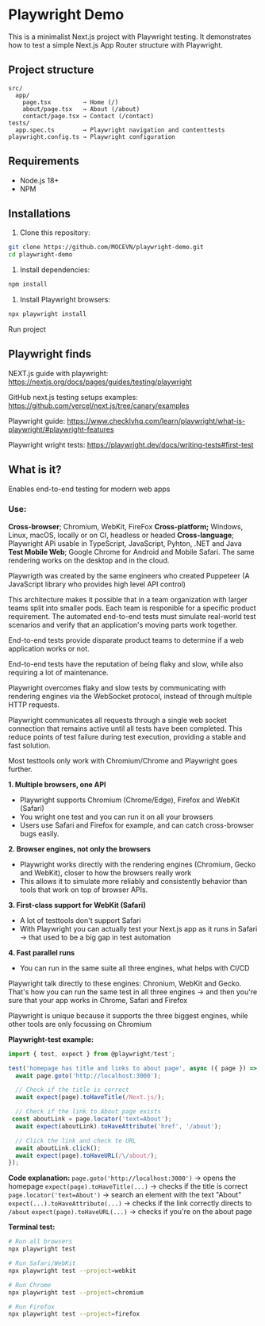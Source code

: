 # Playwright Demo

This is a minimalist Next.js project with Playwright testing.
It demonstrates how to test a simple Next.js App Router structure with Playwright.

## Project structure

```
src/
  app/
    page.tsx         → Home (/)
    about/page.tsx   → About (/about)
    contact/page.tsx → Contact (/contact)
tests/
  app.spec.ts        → Playwright navigation and contenttests
playwright.config.ts → Playwright configuration
```

## Requirements

* Node.js 18+
* NPM

## Installations

1. Clone this repository:

```bash
git clone https://github.com/MOCEVN/playwright-demo.git
cd playwright-demo
```

1. Install dependencies:

```bash
npm install
```

1. Install Playwright browsers:

```bash
npx playwright install
```

Run project


## Playwright finds

NEXT.js guide with playwright:
https://nextjs.org/docs/pages/guides/testing/playwright 

GitHub next.js testing setups examples:
https://github.com/vercel/next.js/tree/canary/examples 

Playwright guide:
https://www.checklyhq.com/learn/playwright/what-is-playwright/#playwright-features 

Playwright wright tests: 
https://playwright.dev/docs/writing-tests#first-test 
## What is it?

Enables end-to-end testing for modern web apps
### Use:
**Cross-browser**; Chromium, WebKit, FireFox
**Cross-platform;** Windows, Linux, macOS, locally or on CI, headless or headed
**Cross-language**; Playwright APi usable in TypeScript, JavaScript, Pyhton, .NET and Java
**Test Mobile Web**; Google Chrome for Android and Mobile Safari. The same rendering works on the desktop and in the cloud.

Playwrigth was created by the same engineers who created Puppeteer (A JavaScript library who provides high level API control)

This architecture makes it possible that in a team organization with larger teams split into smaller pods. Each team is responible for a specific product requirement. The automated end-to-end tests must simulate real-world test scenarios and verify that an application's moving parts work together. 

End-to-end tests provide disparate product teams to determine if a web application works or not.

End-to-end tests have the reputation of being flaky and slow, while also requiring a lot of maintenance. 

Playwright overcomes flaky and slow tests by communicating with rendering engines via the WebSocket protocol, instead of through multiple HTTP requests. 

Playwright communicates all requests through a single web socket connection that remains active until all tests have been completed. This reduce points of test failure during test execution, providing a stable and fast solution. 

Most testtools only work with Chromium/Chrome and Playwright goes further. 

**1. Multiple browsers, one API**
- Playwright supports Chromium (Chrome/Edge), Firefox and WebKit (Safari)
- You wright one test and you can run it on all your browsers
- Users use Safari and Firefox for example, and can catch cross-browser bugs easily. 

**2. Browser engines, not only the browsers**
- Playwright works directly with the rendering engines (Chromium, Gecko and WebKit), closer to how the browsers really work
- This allows it to simulate more reliably and consistently behavior than tools that work on top of browser APIs.

**3. First-class support for WebKit (Safari)**
- A lot of testtools don't support Safari
- With Playwright you can actually test your Next.js app as it runs in Safari -> that used to be a big gap in test automation

**4. Fast parallel runs**
- You can run in the same suite all three engines, what helps with CI/CD

Playwright talk directly to these engines: Chronium, WebKit and Gecko. That's how you can run the same test in all three engines -> and then you're sure that your app works in Chrome, Safari and Firefox

Playwright is unique because it supports the three biggest engines, while other tools are only focussing on Chromium 


**Playwright-test example:**

```typescript
import { test, expect } from @playwright/test';

test('homepage has title and links to about page', async ({ page }) => {
  await page.goto('http://localhost:3000');

  // Check if the title is correct
  await expect(page).toHaveTitle(/Next.js/);

  // Check if the link to About page exists
 const aboutLink = page.locator('text=About');
  await expect(aboutLink).toHaveAttribute('href', '/about');

  // Click the link and check te URL
  await aboutLink.click();
  await expect(page).toHaveURL(/\/about/);
});
```

**Code explanation:**
`page.goto('http://localhost:3000')` -> opens the homepage
`expect(page).toHaveTitle(...)` -> checks if the title is correct
`page.locator('text=About')` -> search an element with the text "About"
`expect(...).toHaveAttribute(...)` -> checks if the link correctly directs to `/about`
`expect(page).toHaveURL(...)` -> checks if you're on the about page

**Terminal test:** 

```bash
# Run all browsers
npx playwright test

# Run Safari/WebKit
npx playwright test --project=webkit

# Run Chrome
npx playwright test --project=chromium

# Run Firefox
npx playwright test --project=firefox
```

